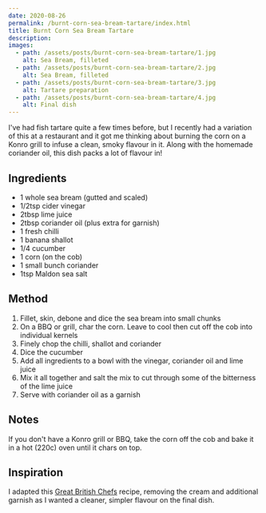 ```yaml
---
date: 2020-08-26
permalink: /burnt-corn-sea-bream-tartare/index.html
title: Burnt Corn Sea Bream Tartare
description:
images:
  - path: /assets/posts/burnt-corn-sea-bream-tartare/1.jpg
    alt: Sea Bream, filleted
  - path: /assets/posts/burnt-corn-sea-bream-tartare/2.jpg
    alt: Sea Bream, filleted
  - path: /assets/posts/burnt-corn-sea-bream-tartare/3.jpg
    alt: Tartare preparation
  - path: /assets/posts/burnt-corn-sea-bream-tartare/4.jpg
    alt: Final dish
---
```


I've had fish tartare quite a few times before, but I recently had a variation of this at a restaurant and it got me thinking about burning the corn on a Konro grill to infuse a clean, smoky flavour in it. Along with the homemade coriander oil, this dish packs a lot of flavour in!

## Ingredients

* 1 whole sea bream (gutted and scaled)
* 1/2tsp cider vinegar
* 2tbsp lime juice
* 2tbsp coriander oil (plus extra for garnish)
* 1 fresh chilli
* 1 banana shallot
* 1/4 cucumber
* 1 corn (on the cob)
* 1 small bunch coriander
* 1tsp Maldon sea salt

## Method

1. Fillet, skin, debone and dice the sea bream into small chunks
1. On a BBQ or grill, char the corn. Leave to cool then cut off the cob into individual kernels
1. Finely chop the chilli, shallot and coriander
1. Dice the cucumber
1. Add all ingredients to a bowl with the vinegar, coriander oil and lime juice
1. Mix it all together and salt the mix to cut through some of the bitterness of the lime juice
1. Serve with coriander oil as a garnish

## Notes

If you don't have a Konro grill or BBQ, take the corn off the cob and bake it in a hot (220c) oven until it chars on top.

## Inspiration

I adapted this [Great British Chefs][1] recipe, removing the cream and additional garnish as I wanted a cleaner, simpler flavour on the final dish.


[1]: https://www.greatbritishchefs.com/recipes/sea-bream-tartare-recipe
